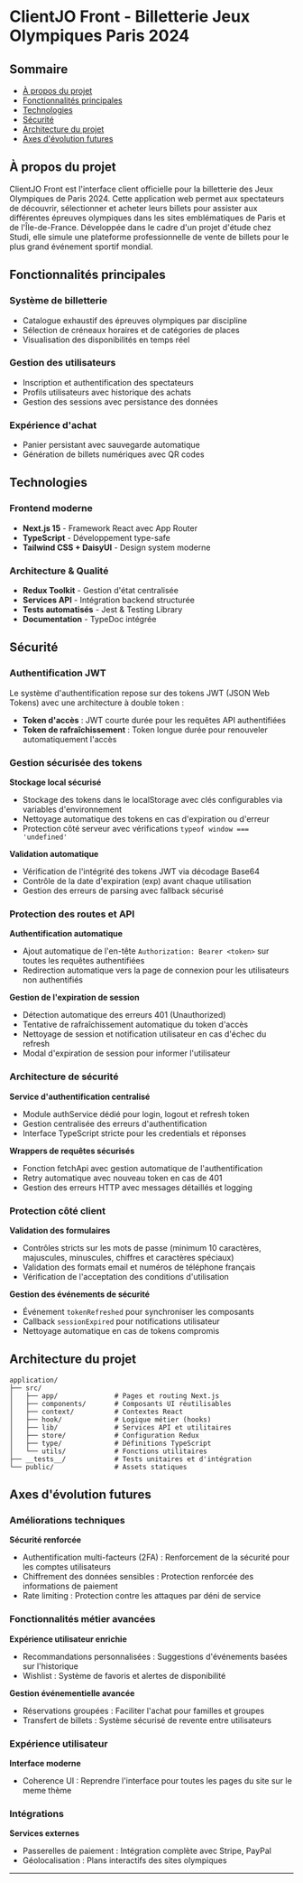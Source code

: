 # ClientJO Front - Billetterie Jeux Olympiques Paris 2024

## Sommaire

- [À propos du projet](#à-propos-du-projet)
- [Fonctionnalités principales](#fonctionnalités-principales)
- [Technologies](#technologies)
- [Sécurité](#sécurité)
- [Architecture du projet](#architecture-du-projet)
- [Axes d'évolution futures](#axes-dévolution-futures)

## À propos du projet

ClientJO Front est l'interface client officielle pour la billetterie des Jeux Olympiques de Paris 2024. Cette application web permet aux spectateurs de découvrir, sélectionner et acheter leurs billets pour assister aux différentes épreuves olympiques dans les sites emblématiques de Paris et de l'Île-de-France. Développée dans le cadre d'un projet d'étude chez Studi, elle simule une plateforme professionnelle de vente de billets pour le plus grand événement sportif mondial.

## Fonctionnalités principales

### Système de billetterie
- Catalogue exhaustif des épreuves olympiques par discipline
- Sélection de créneaux horaires et de catégories de places
- Visualisation des disponibilités en temps réel

### Gestion des utilisateurs
- Inscription et authentification des spectateurs
- Profils utilisateurs avec historique des achats
- Gestion des sessions avec persistance des données

### Expérience d'achat
- Panier persistant avec sauvegarde automatique
- Génération de billets numériques avec QR codes

## Technologies

### Frontend moderne
- **Next.js 15** - Framework React avec App Router
- **TypeScript** - Développement type-safe
- **Tailwind CSS + DaisyUI** - Design system moderne

### Architecture & Qualité
- **Redux Toolkit** - Gestion d'état centralisée
- **Services API** - Intégration backend structurée
- **Tests automatisés** - Jest & Testing Library
- **Documentation** - TypeDoc intégrée

## Sécurité

### Authentification JWT
Le système d'authentification repose sur des tokens JWT (JSON Web Tokens) avec une architecture à double token :

- **Token d'accès** : JWT courte durée pour les requêtes API authentifiées
- **Token de rafraîchissement** : Token longue durée pour renouveler automatiquement l'accès

### Gestion sécurisée des tokens

**Stockage local sécurisé**
- Stockage des tokens dans le localStorage avec clés configurables via variables d'environnement
- Nettoyage automatique des tokens en cas d'expiration ou d'erreur
- Protection côté serveur avec vérifications `typeof window === 'undefined'`

**Validation automatique**
- Vérification de l'intégrité des tokens JWT via décodage Base64
- Contrôle de la date d'expiration (exp) avant chaque utilisation
- Gestion des erreurs de parsing avec fallback sécurisé

### Protection des routes et API

**Authentification automatique**
- Ajout automatique de l'en-tête `Authorization: Bearer <token>` sur toutes les requêtes authentifiées
- Redirection automatique vers la page de connexion pour les utilisateurs non authentifiés

**Gestion de l'expiration de session**
- Détection automatique des erreurs 401 (Unauthorized)
- Tentative de rafraîchissement automatique du token d'accès
- Nettoyage de session et notification utilisateur en cas d'échec du refresh
- Modal d'expiration de session pour informer l'utilisateur

### Architecture de sécurité

**Service d'authentification centralisé**
- Module authService dédié pour login, logout et refresh token
- Gestion centralisée des erreurs d'authentification
- Interface TypeScript stricte pour les credentials et réponses

**Wrappers de requêtes sécurisés**
- Fonction fetchApi avec gestion automatique de l'authentification
- Retry automatique avec nouveau token en cas de 401
- Gestion des erreurs HTTP avec messages détaillés et logging

### Protection côté client

**Validation des formulaires**
- Contrôles stricts sur les mots de passe (minimum 10 caractères, majuscules, minuscules, chiffres et caractères spéciaux)
- Validation des formats email et numéros de téléphone français
- Vérification de l'acceptation des conditions d'utilisation

**Gestion des événements de sécurité**
- Événement `tokenRefreshed` pour synchroniser les composants
- Callback `sessionExpired` pour notifications utilisateur
- Nettoyage automatique en cas de tokens compromis

## Architecture du projet

```
application/
├── src/
│   ├── app/              # Pages et routing Next.js
│   ├── components/       # Composants UI réutilisables
│   ├── context/          # Contextes React
│   ├── hook/             # Logique métier (hooks)
│   ├── lib/              # Services API et utilitaires
│   ├── store/            # Configuration Redux
│   ├── type/             # Définitions TypeScript
│   └── utils/            # Fonctions utilitaires
├── __tests__/            # Tests unitaires et d'intégration
└── public/               # Assets statiques
```

## Axes d'évolution futures

### Améliorations techniques

**Sécurité renforcée**
- Authentification multi-facteurs (2FA) : Renforcement de la sécurité pour les comptes utilisateurs
- Chiffrement des données sensibles : Protection renforcée des informations de paiement
- Rate limiting : Protection contre les attaques par déni de service

### Fonctionnalités métier avancées

**Expérience utilisateur enrichie**
- Recommandations personnalisées : Suggestions d'événements basées sur l'historique
- Wishlist : Système de favoris et alertes de disponibilité

**Gestion événementielle avancée**
- Réservations groupées : Faciliter l'achat pour familles et groupes
- Transfert de billets : Système sécurisé de revente entre utilisateurs

### Expérience utilisateur

**Interface moderne**
- Coherence UI : Reprendre l'interface pour toutes les pages du site sur le meme thème

### Intégrations

**Services externes**
- Passerelles de paiement : Intégration complète avec Stripe, PayPal
- Géolocalisation : Plans interactifs des sites olympiques

---

